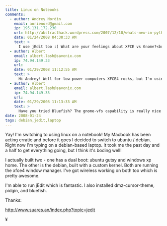 ```yaml
---
title: Linux on Noteooks
comments:
  - author: Andrey Nordin
    email: anrienord@gmail.com
    ip: 195.131.172.230
    url: http://abstracthack.wordpress.com/2007/12/10/whats-new-in-python-releases/
    date: 01/24/2008 04:30:33 AM
    text: >
      I use jEdit too :) What are your feelings about XFCE vs Gnome?<br/><br/>P. S. I've postponed the dpkg-related stuff for a while.
  - author: Albert
    email: albert.lash@savonix.com
    ip: 74.94.149.33
    url:
    date: 01/29/2008 11:12:55 AM
    text: >
      Hi Andrey! Well for low-power computers XFCE4 rocks, but I'm using Gnome on a computer with a decent graphics card and its working OK.
  - author: Albert
    email: albert.lash@savonix.com
    ip: 74.94.149.33
    url:
    date: 01/29/2008 11:13:33 AM
    text: >
      Have you tried Bluefish? The gnome-vfs capability is really nice - single sign on with libpam-ssh!
date: 2008-01-24
tags: debian,jedit,laptop
---
```

Yay! I'm switching to using linux on a notebook! My Macbook has been acting erratic and before it goes I decided to switch to ubuntu / debian. Right now I'm typing on a debian-based laptop. It took me the past day and a half to get everything going, but I think it's boding well!

I actually built two - one has a dual boot: ubuntu gutsy and windows xp home. The other is the debian, built with a custom kernel. Both are running the xfce4 window manager. I've got wireless working on both too which is pretty awesome.

I'm able to run jEdit which is fantastic. I also installed dmz-cursor-theme, pidgin, and bluefish.

Thanks:

<a href="http://www.suares.an/index.php?topic=jedit">http://www.suares.an/index.php?topic=jedit</a>

¥

